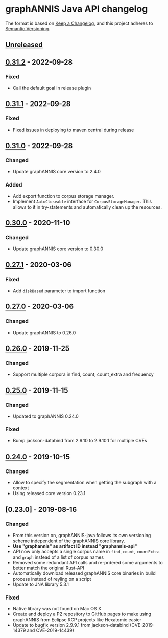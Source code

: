 # graphANNIS Java API changelog

The format is based on [Keep a Changelog](https://keepachangelog.com/en/1.0.0/),
and this project adheres to [Semantic Versioning](https://semver.org/spec/v2.0.0.html).

## [Unreleased]

## [0.31.2] - 2022-09-28

### Fixed

- Call the default goal in release plugin

## [0.31.1] - 2022-09-28

### Fixed

- Fixed issues in deploying to maven central during release

## [0.31.0] - 2022-09-28

### Changed

- Update graphANNIS core version to 2.4.0

### Added

- Add export function to corpus storage manager.
- Implement `AutoCloseable` interface for `CorpusStorageManager`.
  This allows to it in try-statements and automatically clean up the resources.

## [0.30.0] - 2020-11-10

### Changed

- Update graphANNIS core version to 0.30.0

## [0.27.1] - 2020-03-06

### Fixed

- Add `diskBased` parameter to import function

## [0.27.0] - 2020-03-06

### Changed

- Update graphANNIS to 0.26.0

## [0.26.0] - 2019-11-25

### Changed

- Support multiple corpora in find, count, count_extra and frequency


## [0.25.0] - 2019-11-15

### Changed

- Updated to graphANNIS 0.24.0

### Fixed

- Bump jackson-databind from 2.9.10 to 2.9.10.1 for multiple CVEs

## [0.24.0] - 2019-10-15

### Changed

- Allow to specify the segmentation when getting the subgraph with a context
- Using released core version 0.23.1

## [0.23.0] - 2019-08-16


### Changed

- From this version on, graphANNIS-java follows its own versioning scheme independent of the graphANNIS core library.
- **Use "graphannis" as artifact ID instead "graphannis-api"**
- API now only accepts a single corpus name in `find`, `count`, `countExtra` and `graph` instead of a list of corpus names
- Removed some redundant API calls and re-prdered some arguments to better match the original Rust-API
- Automatically download released graphANNIS core binaries in build process instead of reyling on a script
- Update to JNA library 5.3.1

### Fixed

- Native library was not found on Mac OS X
- Create and deploy a P2 repository to GitHub pages to make using graphANNIS from Eclipse RCP projects like Hexatomic easier
- Update to bugfix version 2.9.9.1 from jackson-databind (CVE-2019-14379 and CVE-2019-14439)

[Unreleased]: https://github.com/korpling/graphANNIS-java/compare/v0.31.2...HEAD
[0.31.2]: https://github.com/korpling/graphANNIS-java/compare/v0.31.1...v0.31.2
[0.31.1]: https://github.com/korpling/graphANNIS-java/compare/v0.31.0...v0.31.1
[0.31.0]: https://github.com/korpling/graphANNIS-java/compare/v0.30.0...v0.31.0
[0.30.0]: https://github.com/korpling/graphANNIS-java/compare/v0.27.1...v0.30.0
[0.27.1]: https://github.com/korpling/graphANNIS-java/compare/v0.27.0...v0.27.1
[0.27.0]: https://github.com/korpling/graphANNIS-java/compare/v0.26.0...v0.27.0
[0.26.0]: https://github.com/korpling/graphANNIS-java/compare/v0.25.0...v0.26.0
[0.25.0]: https://github.com/korpling/graphANNIS-java/compare/v0.24.0...v0.25.0
[0.24.0]: https://github.com/korpling/graphANNIS-java/compare/v0.23.0...v0.24.0
